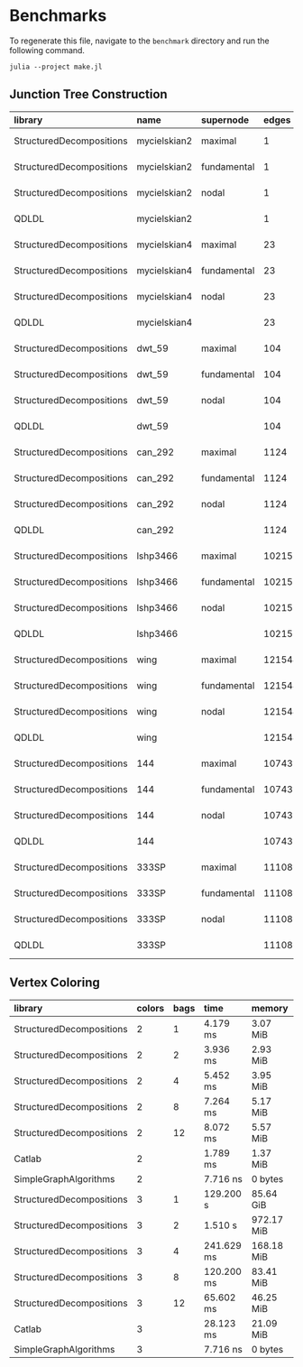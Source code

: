 # Benchmarks

To regenerate this file, navigate to the ``benchmark`` directory and run the following command.
```
julia --project make.jl
```

## Junction Tree Construction

| library | name | supernode | edges | time | memory |
| :------ | :--- | :---------| :---- | :--- | :----- |
| StructuredDecompositions | mycielskian2 | maximal | 1 | 1.621 μs | 3.69 KiB |
| StructuredDecompositions | mycielskian2 | fundamental | 1 | 1.621 μs | 3.69 KiB |
| StructuredDecompositions | mycielskian2 | nodal | 1 | 1.371 μs | 3.34 KiB |
| QDLDL | mycielskian2 |      | 1 | 633.485 ns | 1.81 KiB |
| StructuredDecompositions | mycielskian4 | maximal | 23 | 2.431 μs | 6.70 KiB |
| StructuredDecompositions | mycielskian4 | fundamental | 23 | 2.699 μs | 6.97 KiB |
| StructuredDecompositions | mycielskian4 | nodal | 23 | 2.403 μs | 6.33 KiB |
| QDLDL | mycielskian4 |      | 23 | 1.038 μs | 4.70 KiB |
| StructuredDecompositions | dwt_59 | maximal | 104 | 7.511 μs | 25.78 KiB |
| StructuredDecompositions | dwt_59 | fundamental | 104 | 7.604 μs | 25.78 KiB |
| StructuredDecompositions | dwt_59 | nodal | 104 | 7.323 μs | 23.89 KiB |
| QDLDL | dwt_59 |      | 104 | 3.479 μs | 19.86 KiB |
| StructuredDecompositions | can_292 | maximal | 1124 | 47.166 μs | 146.36 KiB |
| StructuredDecompositions | can_292 | fundamental | 1124 | 47.667 μs | 148.39 KiB |
| StructuredDecompositions | can_292 | nodal | 1124 | 49.792 μs | 146.75 KiB |
| QDLDL | can_292 |      | 1124 | 28.500 μs | 146.08 KiB |
| StructuredDecompositions | lshp3466 | maximal | 10215 | 642.250 μs | 1.49 MiB |
| StructuredDecompositions | lshp3466 | fundamental | 10215 | 634.792 μs | 1.49 MiB |
| StructuredDecompositions | lshp3466 | nodal | 10215 | 895.125 μs | 2.38 MiB |
| QDLDL | lshp3466 |      | 10215 | 787.208 μs | 2.32 MiB |
| StructuredDecompositions | wing | maximal | 121544 | 18.058 ms | 28.59 MiB |
| StructuredDecompositions | wing | fundamental | 121544 | 18.351 ms | 29.89 MiB |
| StructuredDecompositions | wing | nodal | 121544 | 54.642 ms | 179.76 MiB |
| QDLDL | wing |      | 121544 | 97.489 ms | 177.01 MiB |
| StructuredDecompositions | 144 | maximal | 1074393 | 66.672 ms | 98.68 MiB |
| StructuredDecompositions | 144 | fundamental | 1074393 | 66.247 ms | 98.85 MiB |
| StructuredDecompositions | 144 | nodal | 1074393 | 478.761 ms | 1.45 GiB |
| QDLDL | 144 |      | 1074393 | 1.170 s | 1.47 GiB |
| StructuredDecompositions | 333SP | maximal | 11108633 | 1.198 s | 1.64 GiB |
| StructuredDecompositions | 333SP | fundamental | 11108633 | 1.205 s | 1.64 GiB |
| StructuredDecompositions | 333SP | nodal | 11108633 | 2.146 s | 3.95 GiB |
| QDLDL | 333SP |      | 11108633 | 2.458 s | 3.89 GiB |

## Vertex Coloring

| library | colors | bags | time | memory |
| :------ | :----- | :--- | :----| :----- |
| StructuredDecompositions | 2 | 1 | 4.179 ms | 3.07 MiB |
| StructuredDecompositions | 2 | 2 | 3.936 ms | 2.93 MiB |
| StructuredDecompositions | 2 | 4 | 5.452 ms | 3.95 MiB |
| StructuredDecompositions | 2 | 8 | 7.264 ms | 5.17 MiB |
| StructuredDecompositions | 2 | 12 | 8.072 ms | 5.57 MiB |
| Catlab | 2 |     | 1.789 ms | 1.37 MiB |
| SimpleGraphAlgorithms | 2 |     | 7.716 ns | 0 bytes |
| StructuredDecompositions | 3 | 1 | 129.200 s | 85.64 GiB |
| StructuredDecompositions | 3 | 2 | 1.510 s | 972.17 MiB |
| StructuredDecompositions | 3 | 4 | 241.629 ms | 168.18 MiB |
| StructuredDecompositions | 3 | 8 | 120.200 ms | 83.41 MiB |
| StructuredDecompositions | 3 | 12 | 65.602 ms | 46.25 MiB |
| Catlab | 3 |     | 28.123 ms | 21.09 MiB |
| SimpleGraphAlgorithms | 3 |     | 7.716 ns | 0 bytes |
